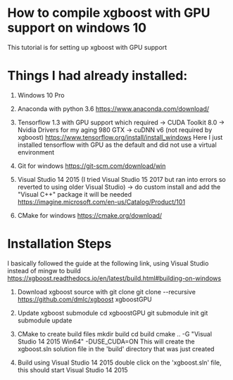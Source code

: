 # How to compile xgboost with GPU support on windows 10

This tutorial is for setting up xgboost with GPU support

# Things I had already installed:

1. Windows 10 Pro

2. Anaconda with python 3.6
https://www.anaconda.com/download/

3. Tensorflow 1.3 with GPU support which required
-> CUDA Toolkit 8.0
-> Nvidia Drivers for my aging 980 GTX
-> cuDNN v6 (not required by xgboost)
https://www.tensorflow.org/install/install_windows
Here I just installed tensorflow with GPU as the default and did not use a virtual environment

4. Git for windows
https://git-scm.com/download/win

5. Visual Studio 14 2015 (I tried Visual Studio 15 2017 but ran into errors so reverted to using older Visual Studio)
-> do custom install and add the "Visual C++" package it will be needed
https://imagine.microsoft.com/en-us/Catalog/Product/101

6. CMake for windows
https://cmake.org/download/

# Installation Steps
I basically followed the guide at the following link, using Visual Studio instead of mingw to build
https://xgboost.readthedocs.io/en/latest/build.html#building-on-windows

1. Download xgboost source with git clone
git clone --recursive https://github.com/dmlc/xgboost xgboostGPU

2. Update xgboost submodule
cd xgboostGPU
git submodule init
git submodule update

3. CMake to create build files
mkdir build
cd build
cmake .. -G "Visual Studio 14 2015 Win64" -DUSE_CUDA=ON
This will create the xgboost.sln solution file in the 'build' directory that was just created

4. Build using Visual Studio 14 2015
double click on the 'xgboost.sln' file, this should start Visual Studio 14 2015
